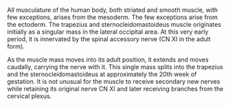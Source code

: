 All musculature of the human body, both striated and smooth muscle, with few exceptions, arises from the mesoderm. The few exceptions arise from the ectoderm. The trapezius and sternocleidomastoideus muscle originates initially as a singular mass in the lateral occipital area. At this very early period, it is innervated by the spinal accessory nerve (CN XI in the adult form).

As the muscle mass moves into its adult position, it extends and moves caudally, carrying the nerve with it. This single mass splits into the trapezius and the sternocleidomastoideus at approximately the 20th week of gestation. It is not unusual for the muscle to receive secondary new nerves while retaining its original nerve CN XI and later receiving branches from the cervical plexus.